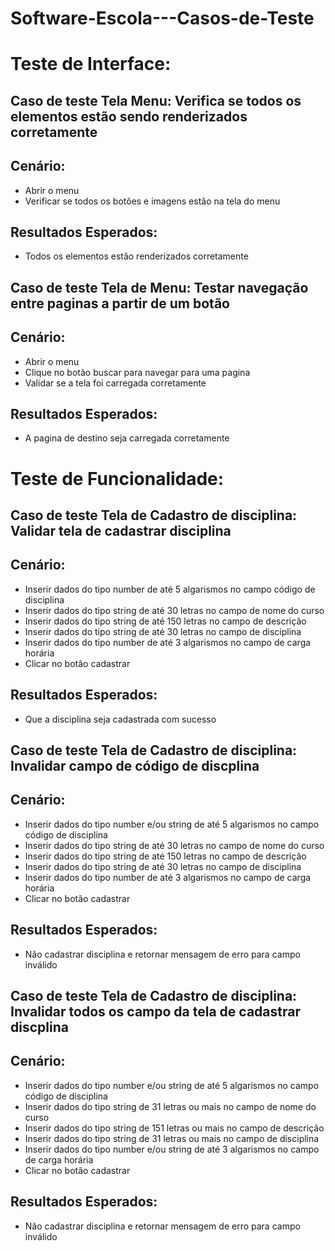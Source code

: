 # Software-Escola---Casos-de-Teste


# Teste de Interface:

## Caso de teste Tela Menu: Verifica se todos os elementos estão sendo renderizados corretamente

## Cenário:
* Abrir o menu
* Verificar se todos os botões e imagens estão na tela do menu
## Resultados Esperados:
* Todos os elementos estão renderizados corretamente

## Caso de teste Tela de Menu: Testar navegação entre paginas a partir de um botão

## Cenário:
* Abrir o menu
* Clique no botão buscar para navegar para uma pagina
* Validar se a tela foi carregada corretamente

## Resultados Esperados:
* A pagina de destino seja carregada corretamente

# Teste de Funcionalidade:

## Caso de teste Tela de Cadastro de disciplina: Validar tela de cadastrar disciplina
## Cenário:
* Inserir dados do tipo number de até 5 algarismos no campo código de disciplina
* Inserir dados do tipo string de até 30 letras no campo de nome do curso
* Inserir dados do tipo string de até 150 letras no campo de descrição
* Inserir dados do tipo string de até 30 letras no campo de disciplina
* Inserir dados do tipo number de até 3 algarismos no campo de carga horária
* Clicar no botão cadastrar

## Resultados Esperados:
* Que a disciplina seja cadastrada com sucesso

## Caso de teste Tela de Cadastro de disciplina: Invalidar campo de código de discplina
## Cenário:
* Inserir dados do tipo number e/ou string de até 5 algarismos no campo código de disciplina
* Inserir dados do tipo string de até 30 letras no campo de nome do curso
* Inserir dados do tipo string de até 150 letras no campo de descrição
* Inserir dados do tipo string de até 30 letras no campo de disciplina
* Inserir dados do tipo number de até 3 algarismos no campo de carga horária
* Clicar no botão cadastrar

## Resultados Esperados:
* Não cadastrar disciplina e retornar mensagem de erro para campo inválido

## Caso de teste Tela de Cadastro de disciplina: Invalidar todos os campo da tela de cadastrar discplina
## Cenário:
* Inserir dados do tipo number e/ou string de até 5 algarismos no campo código de disciplina
* Inserir dados do tipo string de 31 letras ou mais no campo de nome do curso
* Inserir dados do tipo string de 151 letras ou mais no campo de descrição
* Inserir dados do tipo string de 31 letras ou mais no campo de disciplina
* Inserir dados do tipo number e/ou string de até 3 algarismos no campo de carga horária
* Clicar no botão cadastrar

## Resultados Esperados:
* Não cadastrar disciplina e retornar mensagem de erro para campo inválido
